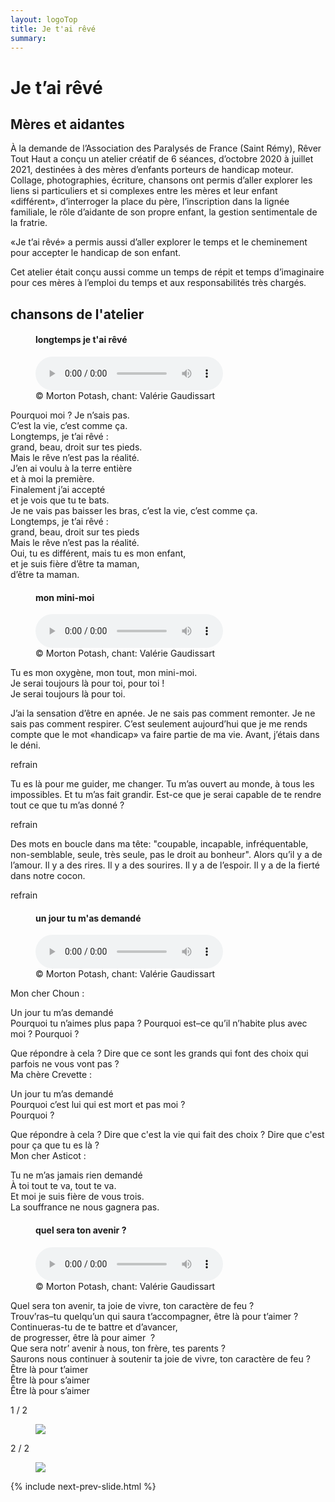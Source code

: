 ```yaml
---
layout: logoTop
title: Je t'ai rêvé
summary: 
---
```

<h1>Je t’ai rêvé</h1>
<h2>Mères et aidantes</h2>

<p class="intro-text">À la demande de l’Association des Paralysés de France (Saint Rémy), Rêver Tout Haut a conçu un atelier créatif de 6 séances, d’octobre 2020 à juillet 2021, destinées à des mères d’enfants porteurs de handicap moteur. Collage, photographies, écriture, chansons ont permis d’aller explorer les liens si particuliers et si complexes entre les mères et leur enfant «différent», d’interroger la place du père, l’inscription dans la lignée familiale, le rôle d’aidante de son propre enfant, la gestion sentimentale de la fratrie.</p>

<p class="intro-text">«Je t’ai rêvé» a permis aussi d’aller explorer le temps et le cheminement pour accepter le handicap de son enfant.</p>

<p class="intro-text">Cet atelier était conçu aussi comme un temps de répit et temps d’imaginaire pour ces mères à l’emploi du temps et aux responsabilités très chargés.</p> 

<h2>chansons de l'atelier</h2>
<figure>
    <h4 class="song-title">longtemps je t'ai rêvé</h4>
<audio
        controls
        src="/media/carole_droit-sur-tes-pieds.mp3">
            Your browser does not support the
            <code>audio</code> element.
    </audio>
        <figcaption class="figCapCenter">© Morton Potash, chant: Valérie Gaudissart</figcaption>
</figure>
<p class="quote">
Pourquoi moi&nbsp;? Je n’sais pas.<br>
C’est la vie, c’est comme ça.<br>
Longtemps,  je t’ai rêvé&nbsp;:<br> grand, beau, droit sur tes pieds.<br> 
Mais le rêve n’est pas la réalité.<br> 
J’en ai voulu à la terre entière<br
> et à moi la première.<br>
Finalement j’ai accepté<br>
et je vois que tu te bats.<br>
Je ne vais pas baisser les bras, c’est la vie, c’est comme ça.<br>
Longtemps,  je t’ai rêvé&nbsp;:<br> grand, beau, droit sur tes pieds<br>  
Mais le rêve n’est pas la réalité.<br>
Oui, tu es différent, mais tu es mon enfant,<br>
et je suis fière d’être ta maman,<br> d’être ta maman.
</p>
<figure>
    <h4 class="song-title">mon mini-moi</h4>
<audio
        controls
        src="/media/maëlle_mon-mini-moi.mp3">
            Your browser does not support the
            <code>audio</code> element.
    </audio>
        <figcaption class="figCapCenter">© Morton Potash, chant: Valérie Gaudissart</figcaption>
</figure>
<p class="quote">
Tu es mon oxygène, mon tout, mon mini-moi.<br>
Je serai toujours là pour toi, pour toi&nbsp;!
<br>Je serai toujours là pour toi.
</p>
<div class="indented">
<p class="chansons_spoken">
J’ai la sensation d’être en apnée. Je ne sais pas comment remonter. Je ne sais pas comment respirer. C’est seulement aujourd’hui que je me rends compte que le mot «handicap» va faire partie de ma vie. Avant, j’étais dans le déni.
</p>
</div>
<p class="quote">refrain</p>
<div class="indented">
<p class="chansons_spoken">
Tu es là pour me guider, me changer. Tu m’as ouvert au monde, à tous les impossibles. Et tu m’as fait grandir. Est-ce que je serai capable de te rendre tout ce que tu m’as donné&nbsp;?
</p>
</div>
<p class="quote">refrain</p>
<div class="indented">
<p class="chansons_spoken">
Des mots en boucle dans ma tête: "coupable, incapable, infréquentable, non-semblable, seule, très seule, pas le droit au bonheur". Alors qu’il y a de l’amour. Il y a des rires. Il y a des sourires. Il y a de l’espoir. Il y a de la fierté dans notre cocon.
</p>
</div>
<p class="quote">refrain</p>
<figure>
    <h4 class="song-title">un jour tu m'as demandé</h4>
<audio
        controls
        src="/media/johanne.mp3">
            Your browser does not support the
            <code>audio</code> element.
    </audio>
        <figcaption class="figCapCenter">© Morton Potash, chant: Valérie Gaudissart</figcaption>
</figure>
<div class="indented">
<p class="chansons_spoken">
Mon cher Choun&nbsp;:
</p></div>
<p class="quote">
Un jour tu m’as demandé<br>
Pourquoi tu n’aimes plus papa&nbsp;? Pourquoi est–ce qu’il n’habite plus avec moi&nbsp;? Pourquoi&nbsp;?
</p>
<div class="indented">
<p class="chansons_spoken">
Que répondre à cela ? Dire que ce sont les grands qui font des choix qui parfois ne vous vont pas&nbsp;?<br>
Ma chère Crevette&nbsp;:
</p></div>
<p class="quote">
Un jour tu m’as demandé<br>
Pourquoi c’est lui qui est mort et pas moi&nbsp;?<br> 
Pourquoi&nbsp;?
</p>
<div class="indented">
<p class="chansons_spoken">
Que répondre à cela&nbsp;? Dire que c'est la vie qui fait des choix&nbsp;? Dire que c'est pour ça que tu es là&nbsp;?<br>
Mon cher Asticot&nbsp;:
</p></div>
<p class="quote">
Tu ne m’as jamais rien demandé<br>
À toi tout te va, tout te va.<br>
Et moi je suis fière de vous trois.<br>
La souffrance ne nous gagnera pas.
</p>

<figure>
    <h4 class="song-title">quel sera ton avenir ?</h4>
<audio
        controls
        src="/media/marjorie_quel sera ton avenir.mp3">
            Your browser does not support the
            <code>audio</code> element.
    </audio>
        <figcaption class="figCapCenter">© Morton Potash, chant: Valérie Gaudissart</figcaption>
</figure>
<p class="quote">
Quel sera ton avenir, ta joie de vivre, ton caractère de feu&nbsp;?<br> 
Trouv’ras–tu quelqu’un qui saura t’accompagner, être là pour t’aimer&nbsp;?<br>
Continueras-tu de te battre et d’avancer,<br>
de progresser, être là pour aimer &nbsp;?<br>
Que sera notr’ avenir à nous, ton frère, tes parents&nbsp;?<br> 
Saurons nous continuer à soutenir ta joie de vivre, ton caractère de feu&nbsp;?<br>
Être là pour t’aimer<br>
Être là pour s’aimer<br>
Être là pour s’aimer 
</p>

<!-- Slideshow container -->
<div class="slideshow-container">

  <!-- Full-width images with number and caption text -->

<div class="mySlides">
    <div class="numbertext">1 / 2</div>
    <figure>
      <img src="https://res.cloudinary.com/dnxcesebo/image/upload/q_auto,f_auto/v1630667517/mains-famille-coeur_vhiwug.png">
      <figcaption class="figCap"></figcaption>
    </figure>
</div>
<div class="mySlides">
    <div class="numbertext">2 / 2</div>
    <figure>
      <img src="https://res.cloudinary.com/dnxcesebo/image/upload/q_auto,f_auto/v1630667521/mains-adeline_vg8plb.png">
      <figcaption class="figCap"></figcaption>
    </figure>
</div>
{% include next-prev-slide.html %}

</div>
<br>
<script type="text/javascript" src="/js/slideshow.js"></script>
